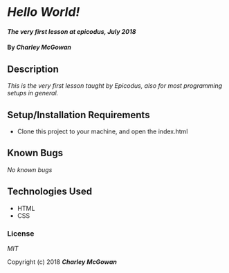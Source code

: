 # _Hello World!_

#### _The very first lesson at epicodus, July 2018_

#### By _**Charley McGowan**_

## Description

_This is the very first lesson taught by Epicodus, also for most programming setups in general._

## Setup/Installation Requirements

- Clone this project to your machine, and open the index.html

## Known Bugs

_No known bugs_

## Technologies Used

- HTML
- CSS

### License

*MIT*

Copyright (c) 2018 **_Charley McGowan_**